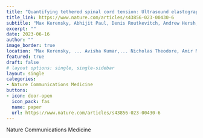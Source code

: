 ```yaml
---
title: "Quantifying tethered spinal cord tension: Ultrasound elastography results from computational, cadaveric, and intraoperative first-in-human studies"
title_link: https://www.nature.com/articles/s43856-023-00430-6
subtitle: "Max Kerensky, Abhijit Paul, Denis Routkevitch, Andrew Hersh, Kelley Kempski-Leadingham, A Daniel Davidar, Brendan Judy, Joshua Punnoose, Autumn Williams, Avisha Kumar, Kurt Lehner, Beth Smith, Jennifer Son, Javad Azadi, Himanshu Shekhar, Karla Mercado-Shekhar, Nitish Thakor, Nicholas Theodore, Amir Manbachi"
excerpt: ""
date: 2023-06-16
author: ""
image_border: true
location: "Max Kerensky, ... Avisha Kumar,... Nicholas Theodore, Amir Manbachi"
featured: true
draft: false
# layout options: single, single-sidebar
layout: single
categories:
- Nature Communications Medicine
buttons:
- icon: door-open
  icon_pack: fas
  name: paper
  url: https://www.nature.com/articles/s43856-023-00430-6
---
```

Nature Communications Medicine